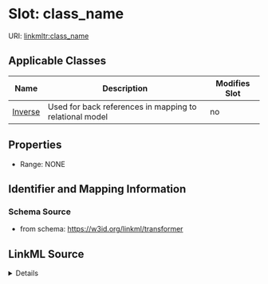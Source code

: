 

# Slot: class_name

URI: [linkmltr:class_name](https://w3id.org/linkml/transformer/class_name)



<!-- no inheritance hierarchy -->





## Applicable Classes

| Name | Description | Modifies Slot |
| --- | --- | --- |
| [Inverse](Inverse.md) | Used for back references in mapping to relational model |  no  |







## Properties

* Range: NONE





## Identifier and Mapping Information







### Schema Source


* from schema: https://w3id.org/linkml/transformer




## LinkML Source

<details>
```yaml
name: class_name
from_schema: https://w3id.org/linkml/transformer
rank: 1000
alias: class_name
owner: Inverse
domain_of:
- Inverse

```
</details>